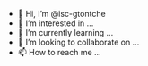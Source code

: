 - 👋 Hi, I’m @isc-gtontche
- 👀 I’m interested in ...
- 🌱 I’m currently learning ...
- 💞️ I’m looking to collaborate on ...
- 📫 How to reach me ...

<!---
isc-gtontche/isc-gtontche is a ✨ special ✨ repository because its `README.md` (this file) appears on your GitHub profile.
You can click the Preview link to take a look at your changes.
--->
